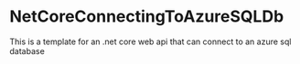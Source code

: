 # NetCoreConnectingToAzureSQLDb
This is a template for an .net core web api that can connect to an azure sql database
